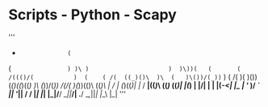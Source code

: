 # Scripts - Python - Scapy

'''
   *                  (
 (  `               ) )\ )                      ) 
 )\))(   (       ( /((()/(           )  (    ( /( 
((_)()\  )\  (   )\())/(_))`  )   ( /(  )(   )\())
(_()((_)((_) )\ (_))/(_))  /(/(   )(_))(()\ ((_)\ 
|  \/  | (_)((_)| |_ / __|((_)_\ ((_)_  ((_)| |(_)
| |\/| | | |(_-<|  _|\__ \| '_ \)/ _` || '_|| / / 
|_|  |_| |_|/__/ \__||___/| .__/ \__,_||_|  |_\_\ 
                          |_|
'''
